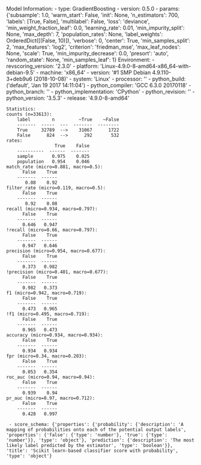Model Information:
	 - type: GradientBoosting
	 - version: 0.5.0
	 - params: {'subsample': 1.0, 'warm_start': False, 'init': None, 'n_estimators': 700, 'labels': [True, False], 'multilabel': False, 'loss': 'deviance', 'min_weight_fraction_leaf': 0.0, 'learning_rate': 0.01, 'min_impurity_split': None, 'max_depth': 7, 'population_rates': None, 'label_weights': OrderedDict([(False, 10)]), 'verbose': 0, 'center': True, 'min_samples_split': 2, 'max_features': 'log2', 'criterion': 'friedman_mse', 'max_leaf_nodes': None, 'scale': True, 'min_impurity_decrease': 0.0, 'presort': 'auto', 'random_state': None, 'min_samples_leaf': 1}
	Environment:
	 - revscoring_version: '2.3.0'
	 - platform: 'Linux-4.9.0-8-amd64-x86_64-with-debian-9.5'
	 - machine: 'x86_64'
	 - version: '#1 SMP Debian 4.9.110-3+deb9u6 (2018-10-08)'
	 - system: 'Linux'
	 - processor: ''
	 - python_build: ('default', 'Jan 19 2017 14:11:04')
	 - python_compiler: 'GCC 6.3.0 20170118'
	 - python_branch: ''
	 - python_implementation: 'CPython'
	 - python_revision: ''
	 - python_version: '3.5.3'
	 - release: '4.9.0-8-amd64'
	
	Statistics:
	counts (n=33613):
		label        n         ~True    ~False
		-------  -----  ---  -------  --------
		True     32789  -->    31067      1722
		False      824  -->      292       532
	rates:
		              True    False
		----------  ------  -------
		sample       0.975    0.025
		population   0.954    0.046
	match_rate (micro=0.881, macro=0.5):
		  False    True
		-------  ------
		   0.08    0.92
	filter_rate (micro=0.119, macro=0.5):
		  False    True
		-------  ------
		   0.92    0.08
	recall (micro=0.934, macro=0.797):
		  False    True
		-------  ------
		  0.646   0.947
	!recall (micro=0.66, macro=0.797):
		  False    True
		-------  ------
		  0.947   0.646
	precision (micro=0.954, macro=0.677):
		  False    True
		-------  ------
		  0.373   0.982
	!precision (micro=0.401, macro=0.677):
		  False    True
		-------  ------
		  0.982   0.373
	f1 (micro=0.942, macro=0.719):
		  False    True
		-------  ------
		  0.473   0.965
	!f1 (micro=0.495, macro=0.719):
		  False    True
		-------  ------
		  0.965   0.473
	accuracy (micro=0.934, macro=0.934):
		  False    True
		-------  ------
		  0.934   0.934
	fpr (micro=0.34, macro=0.203):
		  False    True
		-------  ------
		  0.053   0.354
	roc_auc (micro=0.94, macro=0.94):
		  False    True
		-------  ------
		  0.939    0.94
	pr_auc (micro=0.97, macro=0.712):
		  False    True
		-------  ------
		  0.428   0.997
	
	 - score_schema: {'properties': {'probability': {'description': 'A mapping of probabilities onto each of the potential output labels', 'properties': {'false': {'type': 'number'}, 'true': {'type': 'number'}}, 'type': 'object'}, 'prediction': {'description': 'The most likely label predicted by the estimator', 'type': 'boolean'}}, 'title': 'Scikit learn-based classifier score with probability', 'type': 'object'}

